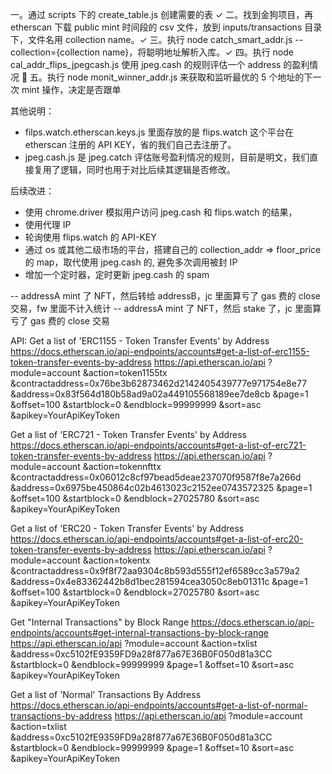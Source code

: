一。通过 scripts 下的 create_table.js 创建需要的表 ✓
二。找到金狗项目，再 etherscan 下载 public mint 时间段的 csv 文件，放到 inputs/transactions 目录下，文件名用 collection name。✓
三。执行 node catch_smart_addr.js --collection={collection name}，将聪明地址解析入库。✓
四。执行 node cal_addr_flips_jpegcash.js 使用 jpeg.cash 的规则评估一个 address 的盈利情况 🚗
五。执行 node monit_winner_addr.js 来获取和监听最优的 5 个地址的下一次 mint 操作，决定是否跟单

其他说明：

-   filps.watch.etherscan.keys.js 里面存放的是 flips.watch 这个平台在 etherscan 注册的 API KEY，省的我们自己去注册了。
-   jpeg.cash.js 是 jpeg.catch 评估账号盈利情况的规则，目前是明文，我们直接复用了逻辑，同时也用于对比后续其逻辑是否修改。

后续改进：

-   使用 chrome.driver 模拟用户访问 jpeg.cash 和 flips.watch 的结果，
-   使用代理 IP
-   轮询使用 flips.watch 的 API-KEY
-   通过 os 或其他二级市场的平台，搭建自己的 collection_addr => floor_price 的 map，取代使用 jpeg.cash 的, 避免多次调用被封 IP
-   增加一个定时器，定时更新 jpeg.cash 的 spam

-- addressA mint 了 NFT，然后转给 addressB，jc 里面算亏了 gas 费的 close 交易，fw 里面不计入统计
-- addressA mint 了 NFT，然后 stake 了，jc 里面算亏了 gas 费的 close 交易

API:
Get a list of 'ERC1155 - Token Transfer Events' by Address
https://docs.etherscan.io/api-endpoints/accounts#get-a-list-of-erc1155-token-transfer-events-by-address
https://api.etherscan.io/api
?module=account
&action=token1155tx
&contractaddress=0x76be3b62873462d2142405439777e971754e8e77
&address=0x83f564d180b58ad9a02a449105568189ee7de8cb
&page=1
&offset=100
&startblock=0
&endblock=99999999
&sort=asc
&apikey=YourApiKeyToken

Get a list of 'ERC721 - Token Transfer Events' by Address
https://docs.etherscan.io/api-endpoints/accounts#get-a-list-of-erc721-token-transfer-events-by-address
https://api.etherscan.io/api
?module=account
&action=tokennfttx
&contractaddress=0x06012c8cf97bead5deae237070f9587f8e7a266d
&address=0x6975be450864c02b4613023c2152ee0743572325
&page=1
&offset=100
&startblock=0
&endblock=27025780
&sort=asc
&apikey=YourApiKeyToken

Get a list of 'ERC20 - Token Transfer Events' by Address
https://docs.etherscan.io/api-endpoints/accounts#get-a-list-of-erc20-token-transfer-events-by-address
https://api.etherscan.io/api
?module=account
&action=tokentx
&contractaddress=0x9f8f72aa9304c8b593d555f12ef6589cc3a579a2
&address=0x4e83362442b8d1bec281594cea3050c8eb01311c
&page=1
&offset=100
&startblock=0
&endblock=27025780
&sort=asc
&apikey=YourApiKeyToken

Get "Internal Transactions" by Block Range
https://docs.etherscan.io/api-endpoints/accounts#get-internal-transactions-by-block-range
https://api.etherscan.io/api
?module=account
&action=txlist
&address=0xc5102fE9359FD9a28f877a67E36B0F050d81a3CC
&startblock=0
&endblock=99999999
&page=1
&offset=10
&sort=asc
&apikey=YourApiKeyToken

Get a list of 'Normal' Transactions By Address
https://docs.etherscan.io/api-endpoints/accounts#get-a-list-of-normal-transactions-by-address
https://api.etherscan.io/api
?module=account
&action=txlist
&address=0xc5102fE9359FD9a28f877a67E36B0F050d81a3CC
&startblock=0
&endblock=99999999
&page=1
&offset=10
&sort=asc
&apikey=YourApiKeyToken
